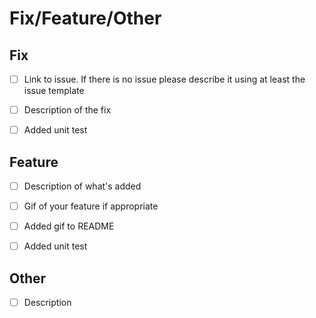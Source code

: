 # Fix/Feature/Other

## Fix

- [ ] Link to issue. If there is no issue please describe it using at least the issue template

- [ ] Description of the fix

- [ ] Added unit test

## Feature

- [ ] Description of what's added

- [ ] Gif of your feature if appropriate

- [ ] Added gif to README

- [ ] Added unit test

## Other

- [ ] Description
